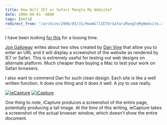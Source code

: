```yaml
---
title: How Will IE7 or Safari Mangle My Website?
date: 2006-06-01 -0800
tags: [meta]
redirect_from: "/archive/2006/05/31/HowWillIE7OrSafariMangleMyWebsite.aspx/"
---
```


I have been looking [for
this](http://weblogs.asp.net/jgalloway/archive/2006/06/01/The-easiest-way-to-see-your-site-in-IE7-and-Safari.aspx "The easy way to view in Safari or IE 7")
for a looong time.

[Jon Galloway](http://weblogs.asp.net/jgalloway/ "Jon Galloway") writes
about two sites created by [Dan Vine](http://danvine.com/ "Dan Vine")
that allow you to enter an URL and it will display a screenshot of the
website as rendered by IE7 or Safari. This is extremely useful for
testing out web designs on alternate platform. Much cheaper than buying
a Mac to test your work on Safari browsers.

I also want to commend Dan for such clean design. Each site is like a
well written function. It does one thing and it does it well. A joy to
use really.

[![ieCapture](https://haacked.com/images/iecapture.png)](http://www.danvine.com/iecapture/ "Capture Screenshots using IE7")
[![iCapture](https://haacked.com/images/icapture.gif)](http://www.danvine.com/icapture/ "Capture screenshots using Safari")

One thing to note, iCapture produces a screenshot of the entire page,
potentially producing a tall image. At the time of this writing,
ieCapture takes a screenshot of the actual browser window, which doesn’t
show the entire document.


